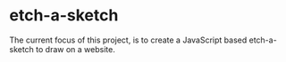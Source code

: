 # etch-a-sketch

The current focus of this project, is to create a JavaScript based etch-a-sketch to draw on a website.


